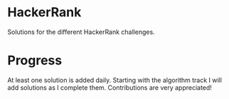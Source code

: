 # HackerRank
Solutions for the different HackerRank challenges.

# Progress
At least one solution is added daily. Starting with the algorithm track
I will add solutions as I complete them. Contributions are very appreciated!
